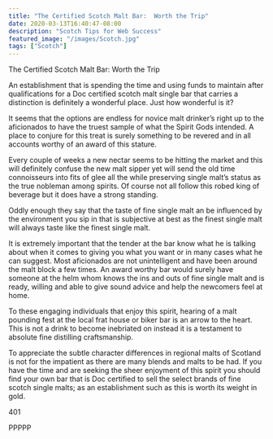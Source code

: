 ```yaml
---
title: "The Certified Scotch Malt Bar:  Worth the Trip"
date: 2020-03-13T16:40:47-08:00
description: "Scotch Tips for Web Success"
featured_image: "/images/Scotch.jpg"
tags: ["Scotch"]
---
```


The Certified Scotch Malt Bar:  Worth the Trip

An establishment that is spending the time and using funds to maintain after qualifications for a Doc certified scotch malt single bar that carries a distinction is definitely a wonderful place. Just how wonderful is it?

 It seems that the options are endless for novice malt drinker’s right up to the aficionados to have the truest sample of what the Spirit Gods intended. A place to conjure for this treat is surely something to be revered and in all accounts worthy of an award of this stature.

Every couple of weeks a new nectar seems to be hitting the market and this will definitely confuse the new malt sipper yet will send the old time connoisseurs into fits of glee all the while preserving single malt’s status as the true nobleman among spirits. Of course not all follow this robed king of beverage but it does have a strong standing.

Oddly enough they say that the taste of fine single malt an be influenced by the environment you sip in that is subjective at best as the finest single malt will always taste like the finest single malt.

It is extremely important that the tender at the bar know what he is talking about when it comes to giving you what you want or in many cases what he can suggest.  Most aficionados are not unintelligent and have been around the malt block a few times.  An award worthy bar would surely have someone at the helm whom knows the ins and outs of fine single malt and is ready, willing and able to give sound advice and help the newcomers feel at home.  

To these engaging individuals that enjoy this spirit, hearing of a malt pounding fest at the local frat house or biker bar is an arrow to the heart. This is not a drink to become inebriated on instead it is a testament to absolute fine distilling craftsmanship.

To appreciate the subtle character differences in regional malts of Scotland is not for the impatient as there are many blends and malts to be had. If you have the time and are seeking the sheer enjoyment of this spirit you should find your own bar that is Doc certified to sell the select brands of fine scotch single malts; as an establishment such as this is worth its weight in gold.

401

PPPPP

